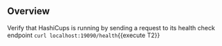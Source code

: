 ## Overview


Verify that HashiCups is running by sending a request to its health check endpoint
`curl localhost:19090/health`{{execute T2}}